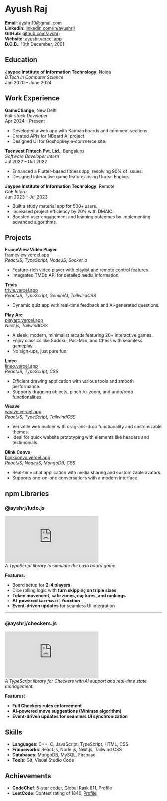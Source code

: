 

# Ayush Raj

**Email**: [ayshrj10@gmail.com](mailto:ayshrj10@gmail.com)  
**LinkedIn**: [linkedin.com/in/ayushrj/](https://www.linkedin.com/in/ayushrj/)  
**GitHub**: [github.com/ayshrj](https://github.com/ayshrj)  
**Website**: [ayushr.vercel.app](https://ayushr.vercel.app/)  
**D.O.B.**: 10th December, 2001

## Education

**Jaypee Institute of Information Technology**, Noida  
_B.Tech in Computer Science_  
Jan 2020 – June 2024

## Work Experience

**GameChange**, New Delhi  
_Full-stack Developer_  
Apr 2024 – Present
- Developed a web app with Kanban boards and comment sections.
- Created APIs for NBoard AI project.
- Designed UI for Goshopkey e-commerce site.

**Teenvest Fintech Pvt. Ltd.**, Bengaluru  
_Software Developer Intern_  
Jul 2022 – Oct 2022
- Enhanced a Flutter-based fitness app, resolving 90% of issues.
- Designed interactive game features using Unreal Engine.

**Jaypee Institute of Information Technology**, Remote  
_CoE Intern_  
Jun 2023 – Jul 2023
- Built a study material app for 500+ users.
- Increased project efficiency by 20% with DMAIC.
- Boosted user engagement and learning outcomes by implementing advanced algorithms.

## Projects

**FrameView Video Player**  
[frameview.vercel.app](https://frameview.vercel.app/)  
*ReactJS, TypeScript, NodeJS, Socket.io*
- Feature-rich video player with playlist and remote control features.
- Integrated TMDb API for detailed media information.

**Trivis**  
[trivis.vercel.app](https://trivis.vercel.app/)  
*ReactJS, TypeScript, GeminiAI, TailwindCSS*
- Dynamic quiz app with real-time feedback and AI-generated questions.

**Play Arc**  
[playarc.vercel.app](https://playarc.vercel.app/)  
*Next.js, TailwindCSS*  
- A sleek, modern, minimalist arcade featuring 20+ interactive games.  
- Enjoy classics like Sudoku, Pac-Man, and Chess with seamless gameplay.  
- No sign-ups, just pure fun.  

**Lineo**  
[lineo.vercel.app](https://lineo.vercel.app/)  
*ReactJS, TypeScript, CSS*
- Efficient drawing application with various tools and smooth performance.
- Supports dragging objects, pinch-to-zoom, and undo/redo functionalities.

**Weave**  
[weave.vercel.app](https://weave.vercel.app/)  
*ReactJS, TypeScript, TailwindCSS*
- Versatile web builder with drag-and-drop functionality and customizable themes.
- Ideal for quick website prototyping with elements like headers and testimonials.
 
**Blink Convo**  
[blinkconvo.vercel.app](https://blinkconvo.vercel.app/)  
*ReactJS, NodeJS, MongoDB, CSS*
- Real-time chat application with media sharing and customizable avatars.
- Supports one-on-one conversations with a modern interface.

## npm Libraries  

### **@ayshrj/ludo.js**   
[![npm](https://img.shields.io/npm/v/@ayshrj/ludo.js)](https://www.npmjs.com/package/@ayshrj/ludo.js)  
*A TypeScript library to simulate the Ludo board game.*  

**Features:**  
- Board setup for **2-4 players**  
- Dice rolling logic with **turn skipping on triple sixes**  
- **Token movement, safe zones, captures, and rankings**  
- **AI-powered `bestMove()` function**  
- **Event-driven updates** for seamless UI integration 

---

### **@ayshrj/checkers.js**
[![npm](https://img.shields.io/npm/v/@ayshrj/checkers.js)](https://www.npmjs.com/package/@ayshrj/checkers.js)  
*A TypeScript library for Checkers with AI support and real-time state management.*  

**Features:**  
- **Full Checkers rules enforcement**  
- **AI-powered move suggestions (Minimax algorithm)**  
- **Event-driven updates for seamless UI synchronization**  

## Skills

- **Languages**: C++, C, JavaScript, TypeScript, HTML, CSS
- **Frameworks**: React.js, Node.js, Next.js, Tailwind CSS
- **Databases**: MongoDB, MySQL, Firebase
- **Tools**: Git, Visual Studio Code

## Achievements

- **CodeChef**: 5-star coder, Global Rank 811, [Profile](https://www.codechef.com/users/eren_yeager108)
- **LeetCode**: Contest rating of 1840, [Profile](https://leetcode.com/ayshrj)

